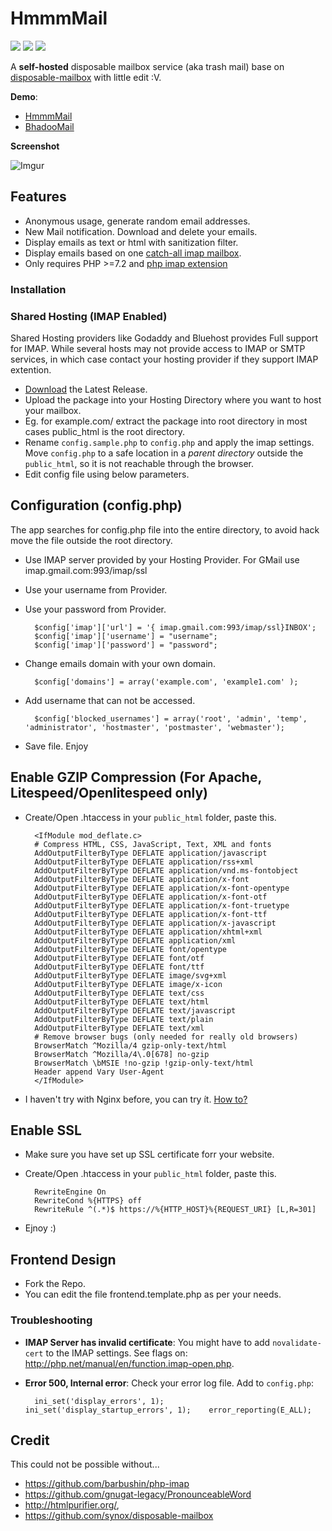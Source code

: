 # HmmmMail

![](https://img.shields.io/badge/version-0.1b-blue.svg)    ![](https://img.shields.io/badge/php-%3E%3D7.2-green.svg) ![](https://img.shields.io/badge/status-beta-lightgrey.svg)

A **self-hosted** disposable mailbox service (aka trash mail) base on [disposable-mailbox](https://github.com/synox/disposable-mailbox) with little edit :V.

**Demo**: 
* [HmmmMail](https://sharelun.com/)
* [BhadooMail](https://inbox.bhadoomail.com/inbox/) 

**Screenshot**

![Imgur](https://i.imgur.com/2Lqnp75.png)

## Features

* Anonymous usage, generate random email addresses. 
* New Mail notification. Download and delete your emails.
* Display emails as text or html with sanitization  filter. 
* Display emails based on one [catch-all imap mailbox](https://www.google.ch/search?q=how+to+setup+catch-all+imap+mailbox).
* Only requires PHP  >=7.2 and [php imap extension](http://php.net/manual/book.imap.php)

### Installation

### Shared Hosting (IMAP Enabled)

Shared Hosting providers like Godaddy and Bluehost provides Full support for IMAP. While several hosts may not provide access to IMAP or SMTP services, in which case contact your hosting provider if they support IMAP extention.

* [Download](https://github.com/HmmmmInc/HmmmMail/release) the Latest Release.
* Upload the package into your Hosting Directory where you want to host your mailbox.
* Eg. for example.com/ extract the package into root directory in most cases public_html is the root directory.
* Rename `config.sample.php` to `config.php` and apply the imap settings. Move `config.php` to a safe location in a *parent directory* outside the `public_html`, so it is not reachable through the browser.
* Edit config file using below parameters.

## Configuration (config.php)

The app searches for config.php file into the entire directory, to avoid hack move the file outside the root directory.

* Use IMAP server provided by your Hosting Provider. For GMail use imap.gmail.com:993/imap/ssl
* Use your username from Provider.
* Use your password from Provider.

        $config['imap']['url'] = '{ imap.gmail.com:993/imap/ssl}INBOX';
        $config['imap']['username'] = "username";
        $config['imap']['password'] = "password";

* Change emails domain with your own domain.

        $config['domains'] = array('example.com', 'example1.com' );

* Add username that can not be accessed.

        $config['blocked_usernames'] = array('root', 'admin', 'temp', 'administrator', 'hostmaster', 'postmaster', 'webmaster');
* Save file. Enjoy

## Enable GZIP Compression (For Apache, Litespeed/Openlitespeed only)
* Create/Open .htaccess in your `public_html` folder, paste this.

        <IfModule mod_deflate.c>
        # Compress HTML, CSS, JavaScript, Text, XML and fonts
        AddOutputFilterByType DEFLATE application/javascript
        AddOutputFilterByType DEFLATE application/rss+xml
        AddOutputFilterByType DEFLATE application/vnd.ms-fontobject
        AddOutputFilterByType DEFLATE application/x-font
        AddOutputFilterByType DEFLATE application/x-font-opentype
        AddOutputFilterByType DEFLATE application/x-font-otf
        AddOutputFilterByType DEFLATE application/x-font-truetype
        AddOutputFilterByType DEFLATE application/x-font-ttf
        AddOutputFilterByType DEFLATE application/x-javascript
        AddOutputFilterByType DEFLATE application/xhtml+xml
        AddOutputFilterByType DEFLATE application/xml
        AddOutputFilterByType DEFLATE font/opentype
        AddOutputFilterByType DEFLATE font/otf
        AddOutputFilterByType DEFLATE font/ttf
        AddOutputFilterByType DEFLATE image/svg+xml
        AddOutputFilterByType DEFLATE image/x-icon
        AddOutputFilterByType DEFLATE text/css
        AddOutputFilterByType DEFLATE text/html
        AddOutputFilterByType DEFLATE text/javascript
        AddOutputFilterByType DEFLATE text/plain
        AddOutputFilterByType DEFLATE text/xml
        # Remove browser bugs (only needed for really old browsers)
        BrowserMatch ^Mozilla/4 gzip-only-text/html
        BrowserMatch ^Mozilla/4\.0[678] no-gzip
        BrowserMatch \bMSIE !no-gzip !gzip-only-text/html
        Header append Vary User-Agent
        </IfModule>
* I haven't try with Nginx before, you can try ít. [How to?](https://www.google.com/search?q=gzip+nginx&oq=gzip+nginx)

## Enable SSL
* Make sure you have set up SSL certificate forr your website.
* Create/Open .htaccess in your `public_html` folder, paste this.

        RewriteEngine On
        RewriteCond %{HTTPS} off
        RewriteRule ^(.*)$ https://%{HTTP_HOST}%{REQUEST_URI} [L,R=301]

* Ejnoy :)

## Frontend Design

* Fork the Repo.
* You can edit the file frontend.template.php as per your needs.

### Troubleshooting

* **IMAP Server has invalid certificate**: You might have to add `novalidate-cert` to the IMAP settings. See flags on: http://php.net/manual/en/function.imap-open.php.
* **Error 500, Internal error**: Check your error log file. Add to `config.php`: 

        ini_set('display_errors', 1);    ini_set('display_startup_errors', 1);    error_reporting(E_ALL);

## Credit
This could not be possible without...
 * https://github.com/barbushin/php-imap
 * https://github.com/gnugat-legacy/PronounceableWord
 * http://htmlpurifier.org/, 
 * https://github.com/synox/disposable-mailbox